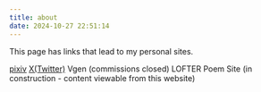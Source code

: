 ```yaml
---
title: about
date: 2024-10-27 22:51:14
---
```


This page has links that lead to my personal sites.

[pixiv](https://www.pixiv.net/users/8699459)
[X(Twitter)](https://x.com/sokiriena)
Vgen (commissions closed)
LOFTER 
Poem Site (in construction - content viewable from this website)